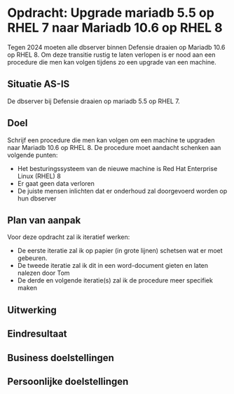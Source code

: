 # Opdracht: Upgrade mariadb 5.5 op RHEL 7 naar Mariadb 10.6 op RHEL 8

Tegen 2024 moeten alle dbserver binnen Defensie draaien op Mariadb 10.6 op RHEL 8. Om deze transitie rustig te laten verlopen is er nood aan een procedure die men kan volgen tijdens zo een upgrade van een machine.

## Situatie AS-IS

De dbserver bij Defensie draaien op mariadb 5.5 op RHEL 7.

## Doel

Schrijf een procedure die men kan volgen om een machine te upgraden naar Mariadb 10.6 op RHEL 8. De procedure moet aandacht schenken aan volgende punten:

- Het besturingssysteem van de nieuwe machine is Red Hat Enterprise Linux (RHEL) 8
- Er gaat geen data verloren
- De juiste mensen inlichten dat er onderhoud zal doorgevoerd worden op hun dbserver

## Plan van aanpak

Voor deze opdracht zal ik iteratief werken:

- De eerste iteratie zal ik op papier (in grote lijnen) schetsen wat er moet gebeuren.
- De tweede iteratie zal ik dit in een word-document gieten en laten nalezen door Tom
- De derde en volgende iteratie(s) zal ik de procedure meer specifiek maken

## Uitwerking

## Eindresultaat

## Business doelstellingen

## Persoonlijke doelstellingen
